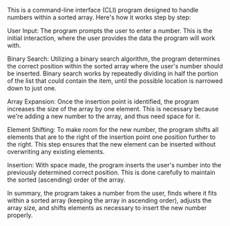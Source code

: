 This is a command-line interface (CLI) program designed to handle numbers within a sorted array. Here's how it works step by step:

User Input: The program prompts the user to enter a number. This is the initial interaction, where the user provides the data the program will work with.

Binary Search: Utilizing a binary search algorithm, the program determines the correct position within the sorted array where the user's number should be inserted. Binary search works by repeatedly dividing in half the portion of the list that could contain the item, until the possible location is narrowed down to just one.

Array Expansion: Once the insertion point is identified, the program increases the size of the array by one element. This is necessary because we're adding a new number to the array, and thus need space for it.

Element Shifting: To make room for the new number, the program shifts all elements that are to the right of the insertion point one position further to the right. This step ensures that the new element can be inserted without overwriting any existing elements.

Insertion: With space made, the program inserts the user's number into the previously determined correct position. This is done carefully to maintain the sorted (ascending) order of the array.

In summary, the program takes a number from the user, finds where it fits within a sorted array (keeping the array in ascending order), adjusts the array size, and shifts elements as necessary to insert the new number properly.